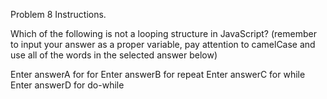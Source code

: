 Problem 8 Instructions.

Which of the following is not a looping structure in JavaScript?
(remember to input your answer as a proper variable, pay attention to camelCase and use all of the words in the selected answer below)

Enter answerA for for
Enter answerB for repeat
Enter answerC for while
Enter answerD for do-while
